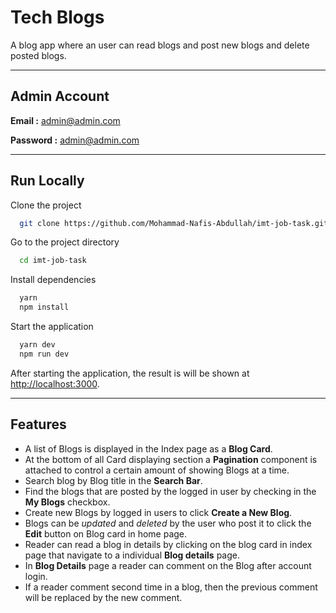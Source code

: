 # Tech Blogs


A blog app where an user can read blogs and post new blogs and delete posted blogs.

---

## Admin Account

**Email :** admin@admin.com

**Password :** admin@admin.com

---

## Run Locally

Clone the project

```bash
  git clone https://github.com/Mohammad-Nafis-Abdullah/imt-job-task.git
```

Go to the project directory

```bash
  cd imt-job-task
```

Install dependencies

```bash
  yarn
  npm install
```

Start the application

```bash
  yarn dev
  npm run dev
```

After starting the application, the result is will be shown at [http://localhost:3000](http://localhost:3000).

---

## Features

- A list of Blogs is displayed in the Index page as a **Blog Card**.
- At the bottom of all Card displaying section a **Pagination** component is attached to control a certain amount of showing Blogs at a time.
- Search blog by Blog title in the **Search Bar**.
- Find the blogs that are posted by the logged in user by checking in the **My Blogs** checkbox. 
- Create new Blogs by logged in users to click **Create a New Blog**.
- Blogs can be *updated* and *deleted* by the user who post it to click the **Edit** button on Blog card in home page.
- Reader can read a blog in details by clicking on the blog card in index page that navigate to a individual **Blog details** page.
- In **Blog Details** page a reader can comment on the Blog after account login.
- If a reader comment second time in a blog, then the previous comment will be replaced by the new comment.